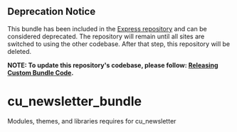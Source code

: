 ## Deprecation Notice
This bundle has been included in the [Express repository](https://github.com/CuBoulder/express/tree/dev/modules/custom/cu_newsletter_bundle) and can be considered deprecated. The repository will remain until all sites are switched to using the other codebase. After that step, this repository will be deleted. 

**NOTE: To update this repository's codebase, please follow: [Releasing Custom Bundle Code](https://github.com/CuBoulder/express_documentation/blob/master/docs/custom_bundle_releases.md#how-to-succesfully-update-a-custom-bundles-code).**

# cu_newsletter_bundle
Modules, themes, and libraries requires for cu_newsletter
